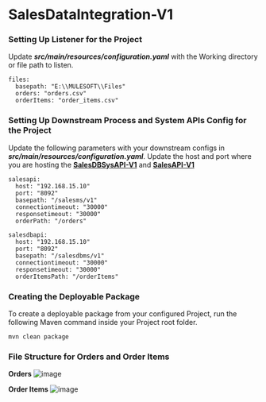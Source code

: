 # SalesDataIntegration-V1

### Setting Up Listener for the Project
Update ***src/main/resources/configuration.yaml*** with the Working directory or file path to listen.
```
files:
  basepath: "E:\\MULESOFT\\Files"
  orders: "orders.csv"
  orderItems: "order_items.csv"
```

### Setting Up Downstream Process and System APIs Config for the Project
Update the following parameters with your downstream configs in ***src/main/resources/configuration.yaml***. Update the host and port where you are hosting the [**SalesDBSysAPI-V1**](https://github.com/SauravB7/SalesDBSysAPI-V1) and [**SalesAPI-V1**](https://github.com/SauravB7/SalesAPI-V1)
```
salesapi:
  host: "192.168.15.10"
  port: "8092"
  basepath: "/salesms/v1"
  connectiontimeout: "30000"
  responsetimeout: "30000"
  orderPath: "/orders"
  
salesdbapi:
  host: "192.168.15.10"
  port: "8092"
  basepath: "/salesdbms/v1"
  connectiontimeout: "30000"
  responsetimeout: "30000"
  orderItemsPath: "/orderItems"
```

### Creating the Deployable Package
To create a deployable package from your configured Project, run the following Maven command inside your Project root folder.
```
mvn clean package
```

### File Structure for Orders and Order Items

**Orders**
![image](https://user-images.githubusercontent.com/28842863/167984463-e04917c4-28ba-4fa2-b03c-b0d57d889100.png)

**Order Items**
![image](https://user-images.githubusercontent.com/28842863/167984535-8173da34-edb7-4100-949e-7db61c359d01.png)

